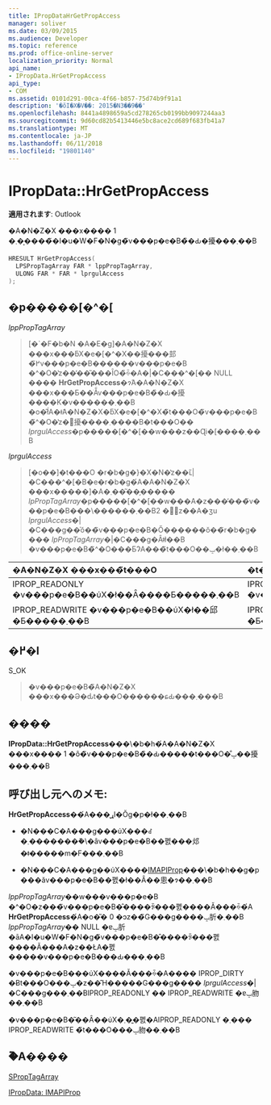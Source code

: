 ```yaml
---
title: IPropDataHrGetPropAccess
manager: soliver
ms.date: 03/09/2015
ms.audience: Developer
ms.topic: reference
ms.prod: office-online-server
localization_priority: Normal
api_name:
- IPropData.HrGetPropAccess
api_type:
- COM
ms.assetid: 0101d291-00ca-4f66-b857-75d74b9f91a1
description: '�ŏI�X�V��: 2015�N3��9��'
ms.openlocfilehash: 8441a4898659a5cd278265cb0199bb9097244aa3
ms.sourcegitcommit: 9d60cd82b5413446e5bc8ace2cd689f683fb41a7
ms.translationtype: MT
ms.contentlocale: ja-JP
ms.lasthandoff: 06/11/2018
ms.locfileid: "19801140"
---
```

# <a name="ipropdatahrgetpropaccess"></a>IPropData::HrGetPropAccess

  
  
**適用されます**: Outlook 
  
�A�N�Z�X ���x���� 1 �܂��͕����̃I�u�W�F�N�g�̃v���p�e�B�̏�Ԃ�擾���܂��B
  
```cpp
HRESULT HrGetPropAccess(
  LPSPropTagArray FAR * lppPropTagArray,
  ULONG FAR * FAR * lprgulAccess
);
```

## <a name="parameters"></a>�p�����[�^�[

 _lppPropTagArray_
  
> [�`�F�b�N �A�E�g]�A�N�Z�X ���x���ƃX�e�[�^�X��擾���邽�߂̃v���p�e�B������v���p�e�B �^�O�̔z��̓��͂���ȊO�̏ꍇ�A�|�C���^�[�� NULL ���� **HrGetPropAccess**�ɂ́A�A�N�Z�X ���x���Ƃ��ׂẴv���p�e�B�̏�Ԃ�擾����K�v������܂��B �o�͂ł́A�ǂ̃A�N�Z�X�ƃX�e�[�^�X�̃t���O�̃v���p�e�B�̃^�O�̔z�񂪎擾����܂����B�t���O�� _lprgulAccess_�p�����[�^�[��w���z��Ɋi�[����܂��B 
    
 _lprgulAccess_
  
> [�o��]�t���O �r�b�g�}�X�N�̔z��ւ̃|�C���^�[�B�e�r�b�g�́A�A�N�Z�X ���x�����]�A�܂��͂��̗����� _lpPropTagArray_�p�����[�^�[��w���A�z���̓���̃v���p�e�B���\������܂��B2 �̔z��A�ʒu _lprgulAccess_�|�C���g��̍ŏ��̃v���p�e�B�Ő������ŏ��̃r�b�g���� _lpPropTagArray_�|�C���g�Ȃǂł��B �v���p�e�B�̃^�O���ƂɁA���̃t���O��ݒ�ł��܂��B 
    
|**�A�N�Z�X ���x���̃t���O**|**�t���O�̏��**|
|:-----|:-----|
|IPROP_READONLY �v���p�e�B��ύX�ł��Ȃ����Ƃ�����܂��B  <br/> |IPROP_CLEAN �v���p�e�B���ύX����Ă��Ȃ����Ƃ�����܂��B  <br/> |
|IPROP_READWRITE �v���p�e�B��ύX�ł��邱�Ƃ�����܂��B  <br/> |IPROP_DIRTY �v���p�e�B���ύX����Ă��邱�Ƃ�����܂��B  <br/> |
   
## <a name="return-value"></a>�߂�l

S_OK 
  
> �v���p�e�B�̃A�N�Z�X ���x���Ə�ԃt���O������ɕԂ���܂���B
    
## <a name="remarks"></a>����

**IPropData::HrGetPropAccess**���\�b�h�́A�A�N�Z�X ���x���� 1 �ȏ�̃v���p�e�B�̏�Ԃ�����t���O�̐ݒ��擾���܂��B 
  
## <a name="notes-to-callers"></a>呼び出し元へのメモ:

**HrGetPropAccess**��́A���̖ړI�Ŏg�p�ł��܂��B 
  
- �N���C�A���g���ύX���ꂽ�܂��͏������݉\�ȃv���p�e�B��폜���邩�ǂ�����m�F���܂��B
    
- �N���C�A���g��ύX����[IMAPIProp](imapipropiunknown.md)���\�b�h��g�p���ăv���p�e�B��폜�ł��Ȃ��悤�ɂ��܂��B 
    
_lppPropTagArray_��w���v���p�e�B �^�O�z���̃v���p�e�B�̂����ꂩ���폜����Ă���ꍇ�́A **HrGetPropAccess**�́A�o�͂� 0 �ɔz��̃G���g����ݒ肵�܂��B _lppPropTagArray_�� NULL �ɐݒ肵�āA�I�u�W�F�N�g�̃v���p�e�B�̂����ꂩ���폜����Ă���A�z��ŁA�폜�����v���p�e�B���Ԃ���܂��B 
  
�v���p�e�B���ύX����Ă���ꍇ�A���� IPROP_DIRTY �Ƀt���O���ݒ�z��̑Ή�����G���g���� _lprgulAccess_�|�C���g���܂��BIPROP_READONLY �� IPROP_READWRITE �ɐݒ肳��܂��B 
  
�v���p�e�B�͂��Ȃ��ύX�܂��͍폜�AIPROP_READONLY �܂��� IPROP_READWRITE �̃t���O���ݒ肳��܂��B 
  
## <a name="see-also"></a>�֘A����



[SPropTagArray](sproptagarray.md)
  
[IPropData: IMAPIProp](ipropdataimapiprop.md)


